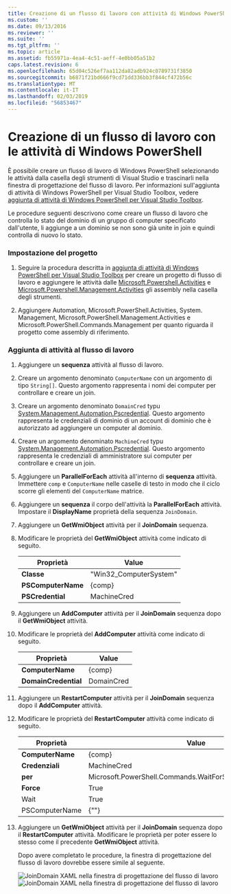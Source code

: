 ```yaml
---
title: Creazione di un flusso di lavoro con attività di Windows PowerShell | Microsoft Docs
ms.custom: ''
ms.date: 09/13/2016
ms.reviewer: ''
ms.suite: ''
ms.tgt_pltfrm: ''
ms.topic: article
ms.assetid: fb55971a-4ea4-4c51-aeff-4e0bb05a51b2
caps.latest.revision: 6
ms.openlocfilehash: 65d04c526ef7aa112da82adb924c0789731f3850
ms.sourcegitcommit: b6871f21bd666f9cd71dd336bb3f844cf472b56c
ms.translationtype: MT
ms.contentlocale: it-IT
ms.lasthandoff: 02/03/2019
ms.locfileid: "56853467"
---
```

# <a name="creating-a-workflow-with-windows-powershell-activities"></a>Creazione di un flusso di lavoro con le attività di Windows PowerShell

È possibile creare un flusso di lavoro di Windows PowerShell selezionando le attività dalla casella degli strumenti di Visual Studio e trascinarli nella finestra di progettazione del flusso di lavoro. Per informazioni sull'aggiunta di attività di Windows PowerShell per Visual Studio Toolbox, vedere [aggiunta di attività di Windows PowerShell per Visual Studio Toolbox](./adding-windows-powershell-activities-to-the-visual-studio-toolbox.md).

Le procedure seguenti descrivono come creare un flusso di lavoro che controlla lo stato del dominio di un gruppo di computer specificato dall'utente, li aggiunge a un dominio se non sono già unite in join e quindi controlla di nuovo lo stato.

### <a name="setting-up-the-project"></a>Impostazione del progetto

1. Seguire la procedura descritta in [aggiunta di attività di Windows PowerShell per Visual Studio Toolbox](./adding-windows-powershell-activities-to-the-visual-studio-toolbox.md) per creare un progetto di flusso di lavoro e aggiungere le attività dalle [Microsoft.Powershell.Activities](/dotnet/api/Microsoft.PowerShell.Activities) e[ Microsoft.Powershell.Management.Activities](/dotnet/api/Microsoft.PowerShell.Management.Activities) gli assembly nella casella degli strumenti.

2. Aggiungere Automation, Microsoft.PowerShell.Activities, System. Management, Microsoft.PowerShell.Management.Activities e Microsoft.PowerShell.Commands.Management per quanto riguarda il progetto come assembly di riferimento.

### <a name="adding-activities-to-the-workflow"></a>Aggiunta di attività al flusso di lavoro

1. Aggiungere un **sequenza** attività al flusso di lavoro.

2. Creare un argomento denominato `ComputerName` con un argomento di tipo `String[]`. Questo argomento rappresenta i nomi dei computer per controllare e creare un join.

3. Creare un argomento denominato `DomainCred` typu [System.Management.Automation.Pscredential](/dotnet/api/System.Management.Automation.PSCredential). Questo argomento rappresenta le credenziali di dominio di un account di dominio che è autorizzato ad aggiungere un computer al dominio.

4. Creare un argomento denominato `MachineCred` typu [System.Management.Automation.Pscredential](/dotnet/api/System.Management.Automation.PSCredential). Questo argomento rappresenta le credenziali di amministratore sui computer per controllare e creare un join.

5. Aggiungere un **ParallelForEach** attività all'interno di **sequenza** attività. Immettere `comp` e `ComputerName` nelle caselle di testo in modo che il ciclo scorre gli elementi del `ComputerName` matrice.

6. Aggiungere un **sequenza** il corpo dell'attività la **ParallelForEach** attività. Impostare il **DisplayName** proprietà della sequenza `JoinDomain`.

7. Aggiungere un **GetWmiObject** attività per il **JoinDomain** sequenza.

8. Modificare le proprietà del **GetWmiObject** attività come indicato di seguito.

   |Proprietà|Value|
   |--------------|-----------|
   |**Classe**|"Win32_ComputerSystem"|
   |**PSComputerName**|{comp}|
   |**PSCredential**|MachineCred|

9. Aggiungere un **AddComputer** attività per il **JoinDomain** sequenza dopo il **GetWmiObject** attività.

10. Modificare le proprietà del **AddComputer** attività come indicato di seguito.

    |Proprietà|Value|
    |--------------|-----------|
    |**ComputerName**|{comp}|
    |**DomainCredential**|DomainCred|

11. Aggiungere un **RestartComputer** attività per il **JoinDomain** sequenza dopo il **AddComputer** attività.

12. Modificare le proprietà del **RestartComputer** attività come indicato di seguito.

    |Proprietà|Value|
    |--------------|-----------|
    |**ComputerName**|{comp}|
    |**Credenziali**|MachineCred|
    |**per**|Microsoft.PowerShell.Commands.WaitForServiceTypes.PowerShell|
    |**Force**|True|
    |Wait|True|
    |PSComputerName|{""}|

13. Aggiungere un **GetWmiObject** attività per il **JoinDomain** sequenza dopo il **RestartComputer** attività. Modificare le proprietà per poter essere lo stesso come il precedente **GetWmiObject** attività.

    Dopo avere completato le procedure, la finestra di progettazione del flusso di lavoro dovrebbe essere simile al seguente.

    ![JoinDomain XAML nella finestra di progettazione del flusso di lavoro](../media/joindomainworkflow.png)
    ![JoinDomain XAML nella finestra di progettazione del flusso di lavoro](../media/joindomainworkflow.png "JoinDomainWorkflow")